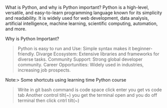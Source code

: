 What is Python, and why is Python important?
Python is a high-level, versatile, and easy-to-learn programming language known for its simplicity and readability. It is widely used for web development, data analysis, artificial intelligence, machine learning, scientific computing, automation, and more.

Why is Python Important?
>Python is easy to run and Use: Simple syntax makes it beginner-friendly.
>Divarge Ecosystem: Extensive libraries and frameworks for diverse tasks.
>Community Support: Strong global developer community.
>Career Opportunities: Widely used in industries, increasing job prospects.


Note:> Some shortcuts using learning time Python course
>Write in git bash command is code space click enter you get vs code tab
>Another control tilt(~) you get the terminal open and you do off terminal then click cntrl tilt(~)
